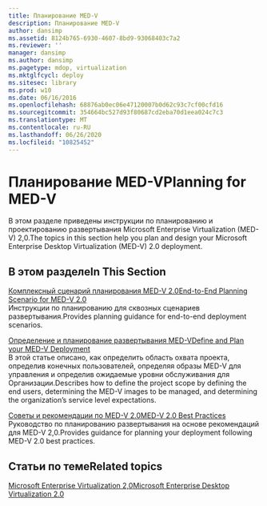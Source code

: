 ```yaml
---
title: Планирование MED-V
description: Планирование MED-V
author: dansimp
ms.assetid: 8124b765-6930-4607-8bd9-93068403c7a2
ms.reviewer: ''
manager: dansimp
ms.author: dansimp
ms.pagetype: mdop, virtualization
ms.mktglfcycl: deploy
ms.sitesec: library
ms.prod: w10
ms.date: 06/16/2016
ms.openlocfilehash: 68876ab0ec06e47120007b0d62c93c7cf00cfd16
ms.sourcegitcommit: 354664bc527d93f80687cd2eba70d1eea024c7c3
ms.translationtype: MT
ms.contentlocale: ru-RU
ms.lasthandoff: 06/26/2020
ms.locfileid: "10825452"
---
```

# <span data-ttu-id="5a4a1-103">Планирование MED-V</span><span class="sxs-lookup"><span data-stu-id="5a4a1-103">Planning for MED-V</span></span>


<span data-ttu-id="5a4a1-104">В этом разделе приведены инструкции по планированию и проектированию развертывания Microsoft Enterprise Virtualization (MED-V) 2,0.</span><span class="sxs-lookup"><span data-stu-id="5a4a1-104">The topics in this section help you plan and design your Microsoft Enterprise Desktop Virtualization (MED-V) 2.0 deployment.</span></span>

## <span data-ttu-id="5a4a1-105">В этом разделе</span><span class="sxs-lookup"><span data-stu-id="5a4a1-105">In This Section</span></span>


<a href="" id="end-to-end-planning-scenario-for-med-v-2-0"></a>[<span data-ttu-id="5a4a1-106">Комплексный сценарий планирования MED-V 2.0</span><span class="sxs-lookup"><span data-stu-id="5a4a1-106">End-to-End Planning Scenario for MED-V 2.0</span></span>](end-to-end-planning-scenario-for-med-v-20.md)  
<span data-ttu-id="5a4a1-107">Инструкции по планированию для сквозных сценариев развертывания.</span><span class="sxs-lookup"><span data-stu-id="5a4a1-107">Provides planning guidance for end-to-end deployment scenarios.</span></span>

<a href="" id="define-and-plan-your-med-v-deployment"></a>[<span data-ttu-id="5a4a1-108">Определение и планирование развертывания MED-V</span><span class="sxs-lookup"><span data-stu-id="5a4a1-108">Define and Plan your MED-V Deployment</span></span>](define-and-plan-your-med-v-deployment.md)  
<span data-ttu-id="5a4a1-109">В этой статье описано, как определить область охвата проекта, определив конечных пользователей, определяя образы MED-V для управления и определив ожидаемые уровни обслуживания для Организации.</span><span class="sxs-lookup"><span data-stu-id="5a4a1-109">Describes how to define the project scope by defining the end users, determining the MED-V images to be managed, and determining the organization’s service level expectations.</span></span>

<a href="" id="med-v-2-0-best-practices"></a>[<span data-ttu-id="5a4a1-110">Советы и рекомендации по MED-V 2.0</span><span class="sxs-lookup"><span data-stu-id="5a4a1-110">MED-V 2.0 Best Practices</span></span>](med-v-20-best-practices.md)  
<span data-ttu-id="5a4a1-111">Руководство по планированию развертывания на основе рекомендаций для MED-V 2,0.</span><span class="sxs-lookup"><span data-stu-id="5a4a1-111">Provides guidance for planning your deployment following MED-V 2.0 best practices.</span></span>

## <span data-ttu-id="5a4a1-112">Статьи по теме</span><span class="sxs-lookup"><span data-stu-id="5a4a1-112">Related topics</span></span>


[<span data-ttu-id="5a4a1-113">Microsoft Enterprise Virtualization 2,0</span><span class="sxs-lookup"><span data-stu-id="5a4a1-113">Microsoft Enterprise Desktop Virtualization 2.0</span></span>](index.md)

 

 





